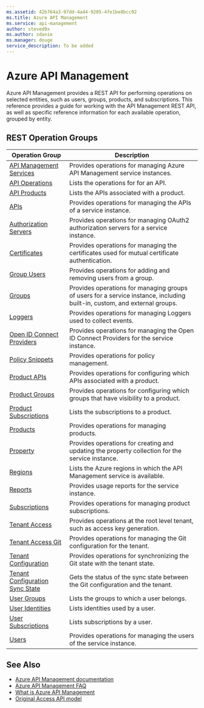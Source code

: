 ```yaml
---
ms.assetid: 42b764a3-97dd-4a44-9205-4fe1be8bcc92
ms.title: Azure API Management
ms.service: api-management
author: steved0x
ms.author: sdanie
ms.manager: douge
service_description: To be added
---
```



# Azure API Management

Azure API Management provides a REST API for performing operations on selected entities, such as users, groups, products, and subscriptions. This reference provides a guide for working with the API Management REST API, as well as specific reference information for each available operation, grouped by entity.

## REST Operation Groups

| Operation Group                                                   | Description                                                                                                               |
|-------------------------------------------------------------------|---------------------------------------------------------------------------------------------------------------------------|
| [API Management Services](~/docs-ref-autogen/apimanagement/ApiManagementService.json)                | Provides operations for managing Azure API Management service instances.                                                  |
| [API Operations](~/docs-ref-autogen/apimanagement/ApiOperation.json)                                 | Lists the operations for for an API.                                                                                      |
| [API Products](~/docs-ref-autogen/apimanagement/ApiProduct.json)                                     | Lists the APIs associated with a product.                                                                                 |
| [APIs](~/docs-ref-autogen/apimanagement/Api.json)                                                    | Provides operations for managing the APIs of a service instance.                                                          |
| [Authorization Servers](~/docs-ref-autogen/apimanagement/AuthorizationServer.json)                   | Provides operations for managing OAuth2 authorization servers for a service instance.                                     |
| [Certificates](~/docs-ref-autogen/apimanagement/Certificate.json)                                    | Provides operations for managing the certificates used for mutual certificate authentication.                             |
| [Group Users](~/docs-ref-autogen/apimanagement/GroupUser.json)                                       | Provides operations for adding and removing users from a group.                                                           |
| [Groups](~/docs-ref-autogen/apimanagement/Group.json)                                                | Provides operations for managing groups of users for a service instance, including built-in, custom, and external groups. |
| [Loggers](~/docs-ref-autogen/apimanagement/Logger.json)                                              | Provides operations for managing Loggers used to collect events.                                                          |
| [Open ID Connect Providers](~/docs-ref-autogen/apimanagement/OpenIdConnectProvider.json)             | Provides operations for managing the Open ID Connect Providers for the service instance.                                  |
| [Policy Snippets](~/docs-ref-autogen/apimanagement/PolicySnippet.json)                               | Provides operations for policy management.                                                                                |
| [Product APIs](~/docs-ref-autogen/apimanagement/ProductApi.json)                                     | Provides operations for configuring which APIs associated with a product.                                                 |
| [Product Groups](~/docs-ref-autogen/apimanagement/ProductGroup.json)                                 | Provides operations for configuring which groups that have visibility to a product.                                       |
| [Product Subscriptions](~/docs-ref-autogen/apimanagement/ProductSubscriptions.json)                   | Lists the subscriptions to a product.                                                                                     |
| [Products](~/docs-ref-autogen/apimanagement/Product.json)                                            | Provides operations for managing products.                                                                                |
| [Property](~/docs-ref-autogen/apimanagement/Property.json)                                            | Provides operations for creating and updating the property collection for the service instance.                           |
| [Regions](~/docs-ref-autogen/apimanagement/Regions.json)                                              | Lists the Azure regions in which the API Management service is available.                                                 |
| [Reports](~/docs-ref-autogen/apimanagement/Reports.json)                                              | Provides usage reports for the service instance.                                                                          |
| [Subscriptions](~/docs-ref-autogen/apimanagement/Subscription.json)                                  | Provides operations for managing product subscriptions.                                                                   |
| [Tenant Access](~/docs-ref-autogen/apimanagement/TenantAccess.json)                                   | Provides operations at the root level tenant, such as access key generation.                                              |
| [Tenant Access Git](~/docs-ref-autogen/apimanagement/TenantAccessGit.json)                            | Provides operations for managing the Git configuration for the tenant.                                                    |
| [Tenant Configuration](~/docs-ref-autogen/apimanagement/TenantConfiguration.json)                     | Provides operations for synchronizing the Git state with the tenant state.                                                |
| [Tenant Configuration Sync State](~/docs-ref-autogen/apimanagement/TenantConfigurationSyncState.json) | Gets the status of the sync state between the Git configuration and the tenant.                                           |
| [User Groups](~/docs-ref-autogen/apimanagement/UserGroups.json)                                       | Lists the groups to which a user belongs.                                                                                 |
| [User Identities](~/docs-ref-autogen/apimanagement/UserIdentities.json)                               | Lists identities used by a user.                                                                                          |
| [User Subscriptions](~/docs-ref-autogen/apimanagement/UserSubscription.json)                         | Lists subscriptions by a user.                                                                                            |
| [Users](~/docs-ref-autogen/apimanagement/User.json)                                                  | Provides operations for managing the users of the service instance.                                                       |

## See Also

- [Azure API Management documentation](https://azure.microsoft.com/documentation/services/api-management/)
- [Azure API Management FAQ](https://azure.microsoft.com/documentation/articles/api-management-faq/)
- [What is Azure API Management](https://azure.microsoft.com/documentation/articles/api-management-key-concepts/)
- [Original Access API model](../apimanagement/ApiManagementREST/API-Management-REST.md)

